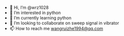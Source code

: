 - 👋 Hi, I’m @wrz1028
- 👀 I’m interested in python
- 🌱 I’m currently learning python
- 💞️ I’m looking to collaborate on sweep signal in vibrator
- 📫 How to reach me wangruizhe1994@qq.com

<!---
wrz1028/wrz1028 is a ✨ special ✨ repository because its `README.md` (this file) appears on your GitHub profile.
You can click the Preview link to take a look at your changes.
--->
